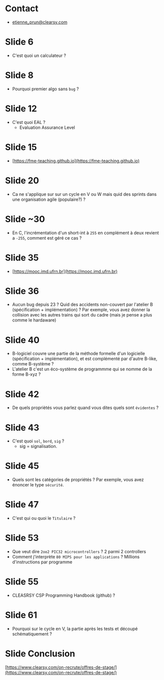 #	Contact

- [etienne_prun@clearsy.com](mailto:etienne_prun@clearsy.com)

#	Slide 6

- C'est quoi un calculateur ?

#	Slide 8

- Pourquoi premier algo sans `bug` ?

#	Slide 12

- C'est quoi EAL  ?
	- Evaluation Assurance Level

#	Slide 15

- [https://fme-teaching.github.io](https://fme-teaching.github.io)

#	Slide 20

- Ca ne s'applique sur sur un cycle en V ou W mais quid des sprints dans une organisation agile (populaire?) ?

#	Slide \~30

- En C, l'incrémentation d'un short-int à `255` en complément à deux revient a `-255`, comment est géré ce cas ?

#	Slide 35

- [https://mooc.imd.ufrn.br](https://mooc.imd.ufrn.br)

#	Slide 36

- Aucun bug depuis 23 ? Quid des accidents non-couvert par l'atelier B (spécification + implémentation) ? Par exemple, vous avez donner la collision avec les autres trains qui sort du cadre (mais je pense a plus comme le hardaware)

#	Slide  40

- B-logiciel couvre une partie de la méthode formelle d'un logicielle (spécification + implémentation), et est complémenté par d'autre B-like, comme B-système ?
- L'atelier B c'est un éco-système de programmme qui se nomme de la forme B-xyz ?

#	Slide 42

- De quels propriètés vous parlez quand vous dites quels sont `évidentes` ?

#	Slide 43

- C'est quoi `sol`, `bord`, `sig` ?
	- sig = signalisation.

#	Slide 45

- Quels sont les catégories de propriétés ? Par exemple, vous avez énoncer le type `sécurité`.

#	Slide 47

- C'est qui ou quoi le `Titulaire` ?

#	Slide 53

- Que veut dire `2oo2 PIC32 microcontrollers` ? 2 parmi 2 controllers
- Comment j'interprète `80 MIPS pour les applications` ? Millions d'instructions par programme

#	Slide 55

- CLEASRSY CSP Programming Handbook (github) ?

#	Slide 61

- Pourquoi sur le cycle en V, la partie après les tests et découpé schématiquement ?

#	Slide Conclusion

[https://www.clearsy.com/on-recrute/offres-de-stage/](https://www.clearsy.com/on-recrute/offres-de-stage/)